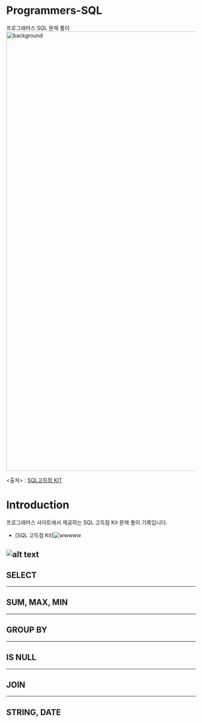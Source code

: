 # Programmers-SQL

프로그래머스 SQL 문제 풀이
<img width="1166" alt="background" src="https://user-images.githubusercontent.com/48948636/112016825-67dbfb00-8b70-11eb-9fd7-0f79f244937b.png">

<출처> : [SQL고득점 KIT](https://programmers.co.kr/learn/challenges)

# Introduction
프로그래머스 사이트에서 제공하는 SQL 고득점 Kit 문제 풀이 기록입니다.
- [SQL 고득점 Kit]![wwwww](https://user-images.githubusercontent.com/107968231/204421742-4b6f7c01-dd76-42b0-8016-a55358424bb0.jpg)


![alt text](result.png)
------------------------
## SELECT


-----------------------
## SUM, MAX, MIN
 
-------------------------
## GROUP BY


--------------------------
## IS NULL



--------------------------
## JOIN


------------------------
## STRING, DATE
